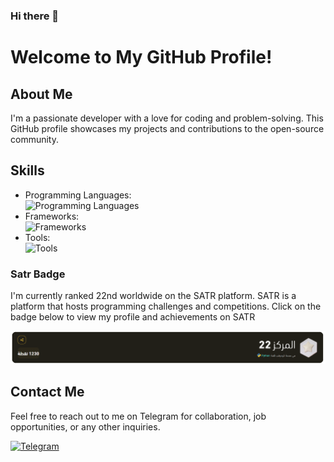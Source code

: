 ### Hi there 👋

# Welcome to My GitHub Profile!


## About Me

I'm a passionate developer with a love for coding and problem-solving. This GitHub profile showcases my projects and contributions to the open-source community.


## Skills

- Programming Languages:  <br />
![Programming Languages](https://skillicons.dev/icons?i=python,dart,cpp,mysql,js,html,css&perline=6)
- Frameworks:<br />
![Frameworks](https://skillicons.dev/icons?i=flutter,flask,nodejs,bootstrap&perline=6)
- Tools:<br />
![Tools](https://skillicons.dev/icons?i=github,vscode,aws,bash,cloudflare,docker,mongodb)


### Satr Badge

I'm currently ranked 22nd worldwide on the SATR platform. SATR is a platform that hosts programming challenges and competitions. Click on the badge below to view my profile and achievements on SATR


[![SATR](https://github.com/FS-17/FS-17/blob/main/assets/satr.png?raw=true)](https://profile.satr.codes/fs-17/public/overview)



## Contact Me

Feel free to reach out to me on Telegram for collaboration, job opportunities, or any other inquiries.

[![Telegram](https://img.shields.io/badge/Telegram-2CA5E0?style=flat-squeare&logo=telegram&logoColor=white)](https://t.me/FAS17px)
